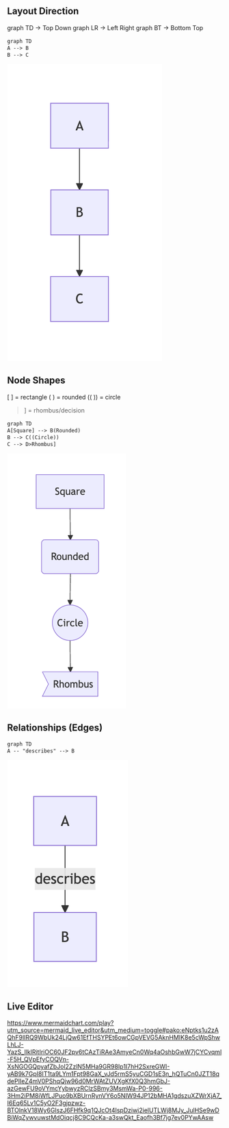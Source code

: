 ## Layout Direction
graph TD → Top Down
graph LR → Left Right
graph BT → Bottom Top

```mermaid
graph TD
A --> B
B --> C
```
![alt text](image.png)

## Node Shapes
[ ] = rectangle
( ) = rounded
(( )) = circle
> ] = rhombus/decision

```mermaid
graph TD
A[Square] --> B(Rounded)
B --> C((Circle))
C --> D>Rhombus]
```

![alt text](image-1.png)

## Relationships (Edges)

```mermaid
graph TD
A -- "describes" --> B
```
![alt text](image-2.png)

## Live Editor
https://www.mermaidchart.com/play?utm_source=mermaid_live_editor&utm_medium=toggle#pako:eNptks1u2zAQhF9lIRQ9WbUk24LjQw61EfTHSYPEt6owCGpVEVG5AknHMIK8e5cWpShwLhLJ-YazS_IlklRitIriOC60JF2pv6tCAzTiRAe3AmyeCn0Wq4aOshbGwW7jCYCvqml-F5H_QVpEfyCOQVn-XsNGOGQpyafZbJol2ZzlN5MHa9GR98Ip1I7hH2SxreGWI-yAB9k7GpI8IT1ta9LYm1Fpt98GaX_vJd5rmS5yuCGD1sE3n_hQTuCn0JZT18qdePIIeZ4mV0PShqQjw96d0MrWAtZUVXgKfX0Q3hmGbJ-azGewFU9oVYmcYybwyzRClzSBmy3MsmWa-P0-996-3Hm2iPM8iWfLJPuo9bXBUrnRynVY6o5NIW94JP12bMHA1gdszuXZWrXjA7_I6Eq65Lv1C5yO2F3gjpzwz-BTOlnkV18Wy6GIszJ6FHfk9q1QJcOt4IspDziwj2ielUTLWj8MJy_JulHSe9wDBiWqZywvuwstMdOiqcj8C9CQcKa-a3swQkt_Eaofh3Bf7jg7ev0PYwAAsw

